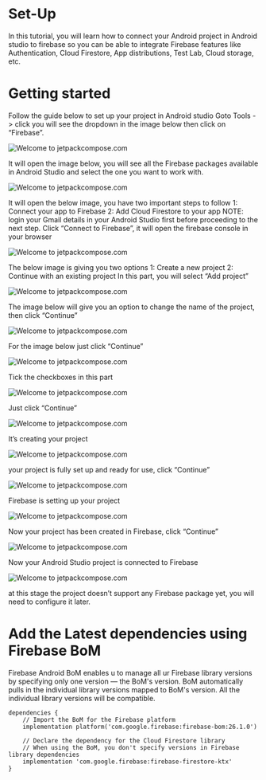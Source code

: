 # Set-Up

In this tutorial, you will learn how to connect your Android project in Android studio to firebase so you can be able to integrate Firebase features like Authentication, Cloud Firestore, App distributions, Test Lab, Cloud storage, etc.

# Getting started
Follow the guide below to set up your project in Android studio
Goto Tools -> click you will see the dropdown in the image below then click on “Firebase”.

![Welcome to jetpackcompose.com](https://miro.medium.com/max/1400/0*wvdBgbfbApbNL86_.png)

It will open the image below, you will see all the Firebase packages available in Android Studio and select the one you want to work with.

![Welcome to jetpackcompose.com](https://miro.medium.com/max/1400/0*cGrb7RnIEjW7Vo3m.png)

It will open the below image, you have two important steps to follow
1: Connect your app to Firebase
2: Add Cloud Firestore to your app
NOTE: login your Gmail details in your Android Studio first before proceeding to the next step.
Click “Connect to Firebase”, it will open the firebase console in your browser

![Welcome to jetpackcompose.com](https://miro.medium.com/max/1400/0*TVhf1enpng4LdWuF.png)

The below image is giving you two options
1: Create a new project
2: Continue with an existing project
In this part, you will select “Add project”

![Welcome to jetpackcompose.com](https://miro.medium.com/max/1400/0*m0WzhAAtChgU5Aht.png)

The image below will give you an option to change the name of the project, then click “Continue”

![Welcome to jetpackcompose.com](https://miro.medium.com/max/1400/0*S-blDbQUw09IsDx_.png)

For the image below just click “Continue”

![Welcome to jetpackcompose.com](https://miro.medium.com/max/1400/0*RIKiyayqPtjre9-1.png)

Tick the checkboxes in this part

![Welcome to jetpackcompose.com](https://miro.medium.com/max/1400/0*SgmmjcaPz6uLrn2B.png)

Just click “Continue”

![Welcome to jetpackcompose.com](https://miro.medium.com/max/1400/0*1wLiN4Ug0o9QGNnv.png)

It’s creating your project

![Welcome to jetpackcompose.com](https://miro.medium.com/max/1400/0*pG3nYO00_-ubKSNQ.png)

your project is fully set up and ready for use, click “Continue”

![Welcome to jetpackcompose.com](https://miro.medium.com/max/1400/0*xTu4XHPDVpvUvVet.png)

Firebase is setting up your project

![Welcome to jetpackcompose.com](https://miro.medium.com/max/1400/0*p46MnGkYhzJrPoqh.png)

Now your project has been created in Firebase, click “Continue”

![Welcome to jetpackcompose.com](https://miro.medium.com/max/1400/0*tUVN8tKrQuYAN3YS.png)

Now your Android Studio project is connected to Firebase

![Welcome to jetpackcompose.com](https://miro.medium.com/max/1400/0*unDz-_aDpKf2Mw5x.png)

at this stage the project doesn’t support any Firebase package yet, you will need to configure it later.

# Add the Latest dependencies using Firebase BoM

Firebase Android BoM enables u to manage all ur Firebase library versions by specifying only one version — the BoM's version.
BoM automatically pulls in the individual library versions mapped to BoM's version. All the individual library versions will be compatible.

```
dependencies {
    // Import the BoM for the Firebase platform
    implementation platform('com.google.firebase:firebase-bom:26.1.0')

    // Declare the dependency for the Cloud Firestore library
    // When using the BoM, you don't specify versions in Firebase library dependencies
    implementation 'com.google.firebase:firebase-firestore-ktx'
}

```